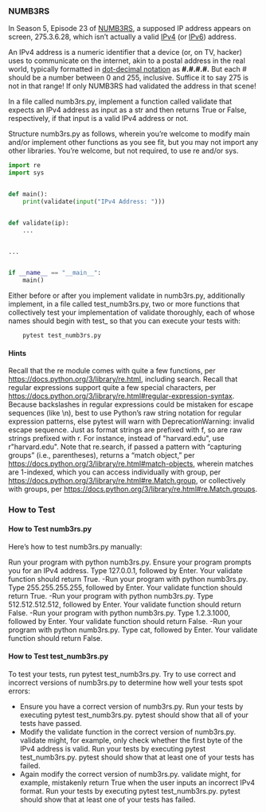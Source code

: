 ### NUMB3RS
In Season 5, Episode 23 of [NUMB3RS](https://en.wikipedia.org/wiki/Numbers_(TV_series)), a supposed IP address appears on screen, 275.3.6.28, which isn’t actually a valid [IPv4](https://en.wikipedia.org/wiki/IPv4) (or [IPv6](https://en.wikipedia.org/wiki/IPv6)) address.

An IPv4 address is a numeric identifier that a device (or, on TV, hacker) uses to communicate on the internet, akin to a postal address in the real world, typically formatted in [dot-decimal notation](https://en.wikipedia.org/wiki/Dot-decimal_notation) as **#.#.#.#.** But each # should be a number between 0 and 255, inclusive. Suffice it to say 275 is not in that range! If only NUMB3RS had validated the address in that scene!

In a file called numb3rs.py, implement a function called validate that expects an IPv4 address as input as a str and then returns True or False, respectively, if that input is a valid IPv4 address or not.

Structure numb3rs.py as follows, wherein you’re welcome to modify main and/or implement other functions as you see fit, but you may not import any other libraries. You’re welcome, but not required, to use re and/or sys.

```python
import re
import sys


def main():
    print(validate(input("IPv4 Address: ")))


def validate(ip):
    ...


...


if __name__ == "__main__":
    main()
```
Either before or after you implement validate in numb3rs.py, additionally implement, in a file called test_numb3rs.py, two or more functions that collectively test your implementation of validate thoroughly, each of whose names should begin with test_ so that you can execute your tests with:

        pytest test_numb3rs.py
#### Hints
Recall that the re module comes with quite a few functions, per https://docs.python.org/3/library/re.html, including search.
Recall that regular expressions support quite a few special characters, per https://docs.python.org/3/library/re.html#regular-expression-syntax.
Because backslashes in regular expressions could be mistaken for escape sequences (like \n), best to use Python’s raw string notation for regular expression patterns, else pytest will warn with DeprecationWarning: invalid escape sequence. Just as format strings are prefixed with f, so are raw strings prefixed with r. For instance, instead of "harvard\.edu", use r"harvard\.edu".
Note that re.search, if passed a pattern with “capturing groups” (i.e., parentheses), returns a “match object,” per https://docs.python.org/3/library/re.html#match-objects, wherein matches are 1-indexed, which you can access individually with group, per https://docs.python.org/3/library/re.html#re.Match.group, or collectively with groups, per https://docs.python.org/3/library/re.html#re.Match.groups.


### How to Test
#### How to Test numb3rs.py
Here’s how to test numb3rs.py manually:

Run your program with python numb3rs.py. Ensure your program prompts you for an IPv4 address. Type 127.0.0.1, followed by Enter. Your validate function should return True.
-Run your program with python numb3rs.py. Type 255.255.255.255, followed by Enter. Your validate function should return True.
-Run your program with python numb3rs.py. Type 512.512.512.512, followed by Enter. Your validate function should return False.
-Run your program with python numb3rs.py. Type 1.2.3.1000, followed by Enter. Your validate function should return False.
-Run your program with python numb3rs.py. Type cat, followed by Enter. Your validate function should return False.

#### How to Test test_numb3rs.py

To test your tests, run pytest test_numb3rs.py. Try to use correct and incorrect versions of numb3rs.py to determine how well your tests spot errors:

- Ensure you have a correct version of numb3rs.py. Run your tests by executing pytest test_numb3rs.py. pytest should show that all of your tests have passed.
- Modify the validate function in the correct version of numb3rs.py. validate might, for example, only check whether the first byte of the IPv4 address is valid. Run your tests by executing pytest test_numb3rs.py. pytest should show that at least one of your tests has failed.
- Again modify the correct version of numb3rs.py. validate might, for example, mistakenly return True when the user inputs an incorrect IPv4 format. Run your tests by executing pytest test_numb3rs.py. pytest should show that at least one of your tests has failed.
